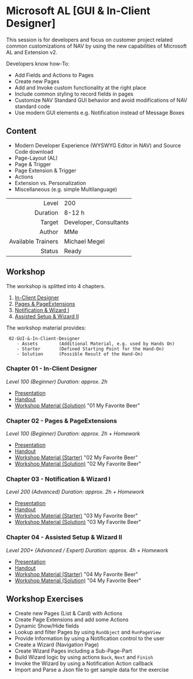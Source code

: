 # Microsoft AL [GUI & In-Client Designer]

This session is for developers and focus on customer project related common customizations of NAV by using the new capabilities of Microsoft AL and Extension v2.

Developers know how-To:

* Add Fields and Actions to Pages
* Create new Pages
* Add and Invoke custom functionality at the right place
* Include common styling to record fields in pages
* Customize NAV Standard GUI behavior and avoid modifications of NAV standard code
* Use modern GUI elements e.g. Notification instead of Message Boxes

## Content

* Modern Developer Experience (WYSWYG Editor in NAV) and Source Code download
* Page-Layout (AL)
* Page & Trigger
* Page Extension & Trigger
* Actions
* Extension vs. Personalization
* Miscellaneous (e.g. simple Multilanguage)

|||
|-:|:-|
|Level|200|
|Duration|8-12 h|
|Target|Developer, Consultants|
|Author|MMe|
|Available Trainers|Michael Megel|
|Status|Ready|

## Workshop

The workshop is splitted into 4 chapters.

1. [In-Client Designer](#chapter-01-in-client-designer)
1. [Pages & PageExtensions](#chapter-02-pages-pageextensions)
1. [Notification & Wizard I](#chapter-03-notification-wizard-i)
1. [Assisted Setup & Wizard II](#chapter-04-assisted-setup-wizard-ii)

The workshop material provides:

```code
 02-GUI-&-In-Client-Designer
    - Assets        (Additional Material, e.g. used by Hands On)
    - Starter       (Defined Starting Point for the Hand-On)
    - Solution      (Possible Result of the Hand-On)
```

### Chapter 01 - In-Client Designer

_Level 100 (Beginner) Duration: approx. 2h_

* [Presentation](../02-GUI-&-In-Client-Designer-01-In-Client-Designer.pptx)
* [Handout](../02-GUI-&-In-Client-Designer-01-In-Client-Designer.pdf)
* [Workshop Material (Solution)](./Solution/01_My-Favorite-Beer/) "01 My Favorite Beer"

### Chapter 02 - Pages & PageExtensions

_Level 100 (Beginner) Duration: approx. 2h + Homework_

* [Presentation](../02-GUI-&-In-Client-Designer-02-Pages-&-PageExtensions.pptx)
* [Handout](../02-GUI-&-In-Client-Designer-02-Pages-&-PageExtensions.pdf)
* [Workshop Material (Starter)](./Starter/02_My-Favorite-Beer/) "02 My Favorite Beer"
* [Workshop Material (Solution)](./Solution/02_My-Favorite-Beer/) "02 My Favorite Beer"

### Chapter 03 - Notification & Wizard I

_Level 200 (Advanced) Duration: approx. 2h + Homework_

* [Presentation](../02-GUI-&-In-Client-Designer-03-Notification-&-Wizard-1.pptx)
* [Handout](../02-GUI-&-In-Client-Designer-03-Notification-&-Wizard-1.pdf)
* [Workshop Material (Starter)](./Starter/03_My-Favorite-Beer/) "03 My Favorite Beer"
* [Workshop Material (Solution)](./Solution/03_My-Favorite-Beer/) "03 My Favorite Beer"

### Chapter 04 - Assisted Setup & Wizard II

_Level 200+ (Advanced / Expert) Duration: approx. 4h + Homework_

* [Presentation](../02-GUI-&-In-Client-Designer-04-Wizard-2.pptx)
* [Handout](../02-GUI-&-In-Client-Designer-04-Wizard-2.pdf)
* [Workshop Material (Starter)](./Starter/04_My-Favorite-Beer/) "04 My Favorite Beer"
* [Workshop Material (Solution)](./Solution/04_My-Favorite-Beer/) "04 My Favorite Beer"

## Workshop Exercises

* Create new Pages (List & Card) with Actions
* Create Page Extensions and add some Actions
* Dynamic Show/Hide fields
* Lookup and filter Pages by using `RunObject` and `RunPageView`
* Provide Information by using a Notification control to the user
* Create a Wizard (Navigation Page)
* Create Wizard Pages including a Sub-Page-Part
* Build Wizard logic by using actions `Back`, `Next` and `Finish`
* Invoke the Wizard by using a Notification Action callback
* Import and Parse a Json file to get sample data for the exercise